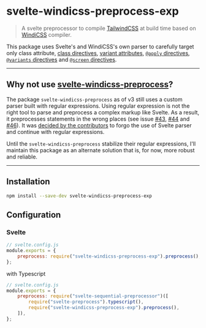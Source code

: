 # svelte-windicss-preprocess-exp

> A svelte preprocessor to compile [TailwindCSS](https://github.com/tailwindlabs/tailwindcss) at build time based on [WindiCSS](https://github.com/windicss/windicss) compiler.

This package uses Svelte's and WindiCSS's own parser to carefully target only class attribute, [class directives](https://svelte.dev/docs#class_name), [variant attributes](https://windicss.netlify.app/guide/svelte.html#variant-attributes), [`@apply` directives](https://tailwindcss.com/docs/functions-and-directives#apply), [`@variants` directives](https://tailwindcss.com/docs/functions-and-directives#variants) and [`@screen` directives](https://tailwindcss.com/docs/functions-and-directives#screen).

---

## Why not use [svelte-windicss-preprocess](https://github.com/windicss/svelte-windicss-preprocess/)?
The package `svelte-windicss-preprocess` as of v3 still uses a custom parser built with regular expressions. Using regular expression is not the right tool to parse and preprocess a complex markup like Svelte. As a result, it preprocesses statements in the wrong places (see issue [#43](https://github.com/windicss/svelte-windicss-preprocess/issues/43), [#44](https://github.com/windicss/svelte-windicss-preprocess/issues/44) and [#46](https://github.com/windicss/svelte-windicss-preprocess/issues/46)). It was [decided by the contributors](https://github.com/windicss/svelte-windicss-preprocess/issues/50#issuecomment-793449097) to forgo the use of Svelte parser and continue with regular expressions.

Until the `svelte-windicss-preprocess` stabilize their regular expressions, I'll maintain this package as an alternate solution that is, for now, more robust and reliable.

---

## Installation

```sh
npm install --save-dev svelte-windicss-preprocess-exp
```

## Configuration

### Svelte

```js
// svelte.config.js
module.exports = {
	preprocess: require("svelte-windicss-preprocess-exp").preprocess(),
};
```

with Typescript

```js
// svelte.config.js
module.exports = {
	preprocess: require("svelte-sequential-preprocessor")([
		require("svelte-preprocess").typescript(),
		require("svelte-windicss-preprocess-exp").preprocess(),
	]),
};
```

